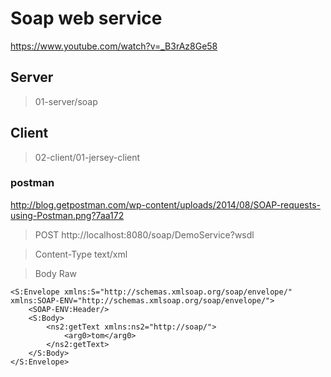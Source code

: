 # Soap web service

https://www.youtube.com/watch?v=_B3rAz8Ge58

## Server

> 01-server/soap

## Client

> 02-client/01-jersey-client

### postman

http://blog.getpostman.com/wp-content/uploads/2014/08/SOAP-requests-using-Postman.png?7aa172

> POST http://localhost:8080/soap/DemoService?wsdl

> Content-Type text/xml

> Body Raw

```
<S:Envelope xmlns:S="http://schemas.xmlsoap.org/soap/envelope/" xmlns:SOAP-ENV="http://schemas.xmlsoap.org/soap/envelope/">
    <SOAP-ENV:Header/>
    <S:Body>
        <ns2:getText xmlns:ns2="http://soap/">
            <arg0>tom</arg0>
        </ns2:getText>
    </S:Body>
</S:Envelope>
```
